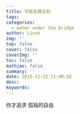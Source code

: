 ```yaml
---
title: 可能在我左右
tags:
categories:
  - water under the bridge
author: Lison
img: ''
top: false
cover: false
coverImg: ''
toc: false
mathjax: false
summary: ''
date: 2015-12-22 11:48:58
desc:
keywords:
---
```


你才追求
孤独的自由

<!--more-->